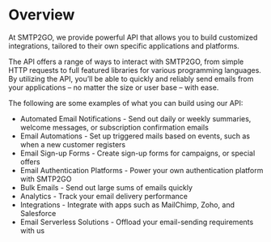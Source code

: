 # Overview

At SMTP2GO, we provide powerful API that allows you to build customized integrations, tailored to their own specific applications and platforms.

The API offers a range of ways to interact with SMTP2GO, from simple HTTP requests to full featured libraries for various programming languages. By utilizing the API, you’ll be able to quickly and reliably send emails from your applications – no matter the size or user base – with ease.

The following are some examples of what you can build using our API:

- Automated Email Notifications - Send out daily or weekly summaries, welcome messages, or subscription confirmation emails
- Email Automations - Set up triggered mails based on events, such as when a new customer registers
- Email Sign-up Forms - Create sign-up forms for campaigns, or special offers
- Email Authentication Platforms - Power your own authentication platform with SMTP2GO
- Bulk Emails - Send out large sums of emails quickly
- Analytics - Track your email delivery performance
- Integrations - Integrate with apps such as MailChimp, Zoho, and Salesforce
- Email Serverless Solutions - Offload your email-sending requirements with us
